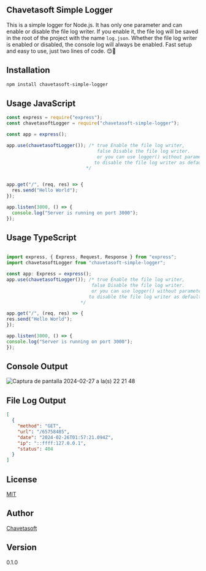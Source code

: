 ## Chavetasoft Simple Logger
This is a simple logger for Node.js. It has only one parameter and can enable or disable the file log writer. If you enable it, the file log will be saved in the root of the project with the name `log.json`.
Whether the file log writer is enabled or disabled, the console log will always be enabled.
Fast setup and easy to use, just two lines of code. 😊🚀


## Installation
```bash
npm install chavetasoft-simple-logger
```

## Usage JavaScript
```javascript
const express = require("express");
const chavetasoftLogger = require("chavetasoft-simple-logger");

const app = express();

app.use(chavetasoftLogger()); /* true Enable the file log writer, 
                                 false Disable the file log writer.
                                 or you can use logger() without parameter
                                to disable the file log writer as default
                             */


app.get("/", (req, res) => {
  res.send("Hello World");
});

app.listen(3000, () => {
  console.log("Server is running on port 3000");
});

```
## Usage TypeScript
  ```typescript

import express, { Express, Request, Response } from "express";
import chavetasoftLogger from "chavetasoft-simple-logger";

const app: Express = express();
app.use(chavetasoftLogger()); /* true Enable the file log writer, 
                                 false Disable the file log writer.
                                 or you can use logger() without parameter
                                to disable the file log writer as default
                             */

app.get("/", (req, res) => {
  res.send("Hello World");
});

app.listen(3000, () => {
  console.log("Server is running on port 3000");
});

```

## Console Output
![Captura de pantalla 2024-02-27 a la(s) 22 21 48](https://github.com/Luis-Vilar/chavetasoft-simple-logger/assets/124309725/c57cbdaa-1831-4bf1-89ef-98b08b779e7a)


## File Log Output
```json
[
  {
    "method": "GET",
    "url": "/65758485",
    "date": "2024-02-26T01:57:21.094Z",
    "ip": "::ffff:127.0.0.1",
    "status": 404
  }
]
```

## License
[MIT](https://choosealicense.com/licenses/mit/)

## Author
[Chavetasoft](https://luisvilar.netlify.app/)

## Version
0.1.0
